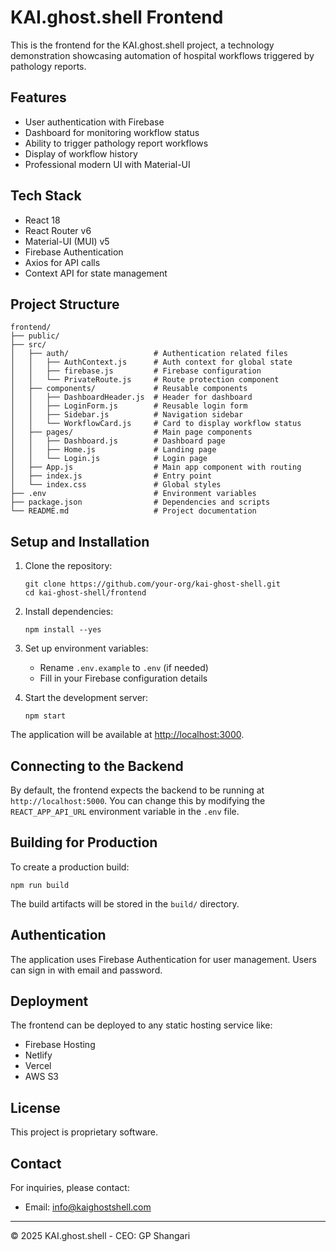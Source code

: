 # KAI.ghost.shell Frontend

This is the frontend for the KAI.ghost.shell project, a technology demonstration showcasing automation of hospital workflows triggered by pathology reports.

## Features

- User authentication with Firebase
- Dashboard for monitoring workflow status
- Ability to trigger pathology report workflows
- Display of workflow history
- Professional modern UI with Material-UI

## Tech Stack

- React 18
- React Router v6
- Material-UI (MUI) v5
- Firebase Authentication
- Axios for API calls
- Context API for state management

## Project Structure

```
frontend/
├── public/
├── src/
│   ├── auth/                   # Authentication related files
│   │   ├── AuthContext.js      # Auth context for global state
│   │   ├── firebase.js         # Firebase configuration
│   │   └── PrivateRoute.js     # Route protection component
│   ├── components/             # Reusable components
│   │   ├── DashboardHeader.js  # Header for dashboard
│   │   ├── LoginForm.js        # Reusable login form
│   │   ├── Sidebar.js          # Navigation sidebar
│   │   └── WorkflowCard.js     # Card to display workflow status
│   ├── pages/                  # Main page components
│   │   ├── Dashboard.js        # Dashboard page
│   │   ├── Home.js             # Landing page
│   │   └── Login.js            # Login page
│   ├── App.js                  # Main app component with routing
│   ├── index.js                # Entry point
│   └── index.css               # Global styles
├── .env                        # Environment variables
├── package.json                # Dependencies and scripts
└── README.md                   # Project documentation
```

## Setup and Installation

1. Clone the repository:
   ```
   git clone https://github.com/your-org/kai-ghost-shell.git
   cd kai-ghost-shell/frontend
   ```

2. Install dependencies:
   ```
   npm install --yes
   ```

3. Set up environment variables:
   - Rename `.env.example` to `.env` (if needed)
   - Fill in your Firebase configuration details

4. Start the development server:
   ```
   npm start
   ```

The application will be available at [http://localhost:3000](http://localhost:3000).

## Connecting to the Backend

By default, the frontend expects the backend to be running at `http://localhost:5000`. You can change this by modifying the `REACT_APP_API_URL` environment variable in the `.env` file.

## Building for Production

To create a production build:

```
npm run build
```

The build artifacts will be stored in the `build/` directory.

## Authentication

The application uses Firebase Authentication for user management. Users can sign in with email and password.

## Deployment

The frontend can be deployed to any static hosting service like:
- Firebase Hosting
- Netlify
- Vercel
- AWS S3

## License

This project is proprietary software.

## Contact

For inquiries, please contact:
- Email: info@kaighostshell.com

---

© 2025 KAI.ghost.shell - CEO: GP Shangari 